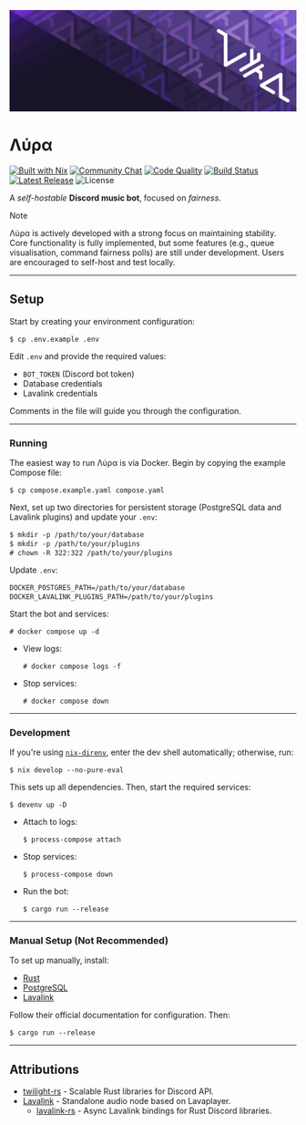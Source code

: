 <p align="center">
  <img alt="Λύρα banner" src="assets/lyra-banner.png">
</p>

# Λύρα

[![Built with Nix](https://img.shields.io/static/v1?logo=nixos&logoColor=white&label=&message=Built%20with%20Nix&color=41439a)](https://builtwithnix.org)
[![Community Chat](https://discordapp.com/api/guilds/1033430025527103568/widget.png?style=shield)](https://discord.gg/d4UerJpvTp)
[![Code Quality](https://www.codefactor.io/repository/github/lyra-music/lyra/badge)](https://www.codefactor.io/repository/github/lyra-music/lyra)
[![Build Status](https://github.com/lyra-music/lyra/actions/workflows/ci.yml/badge.svg?branch=main&event=push)](https://github.com/lyra-music/lyra/actions/workflows/ci.yml)
[![Latest Release](https://img.shields.io/github/release/lyra-music/lyra.svg)](https://github.com/lyra-music/lyra/releases/latest)
![License](https://img.shields.io/github/license/lyra-music/lyra)

A *self-hostable* **Discord music bot**, focused on *fairness*.

> [!NOTE]
> Λύρα is actively developed with a strong focus on maintaining stability.
> Core functionality is fully implemented, but some features (e.g., queue visualisation, command fairness polls) are still under development.
> Users are encouraged to self-host and test locally.

---

## Setup

Start by creating your environment configuration:

```console
$ cp .env.example .env
```

Edit `.env` and provide the required values:
- `BOT_TOKEN` (Discord bot token)
- Database credentials
- Lavalink credentials

Comments in the file will guide you through the configuration.

---

### Running

The easiest way to run Λύρα is via Docker. Begin by copying the example Compose file:

```console
$ cp compose.example.yaml compose.yaml
```

Next, set up two directories for persistent storage (PostgreSQL data and Lavalink plugins) and update your `.env`:

```console
$ mkdir -p /path/to/your/database
$ mkdir -p /path/to/your/plugins
# chown -R 322:322 /path/to/your/plugins
```

Update `.env`:

```dotenv
DOCKER_POSTGRES_PATH=/path/to/your/database
DOCKER_LAVALINK_PLUGINS_PATH=/path/to/your/plugins
```

Start the bot and services:

```console
# docker compose up -d
```

- View logs:
  ```console
  # docker compose logs -f
  ```
- Stop services:
  ```console
  # docker compose down
  ```

---

### Development

If you're using [`nix-direnv`](https://github.com/nix-community/nix-direnv), enter the dev shell automatically; otherwise, run:

```console
$ nix develop --no-pure-eval
```

This sets up all dependencies. Then, start the required services:

```console
$ devenv up -D
```

- Attach to logs:
  ```console
  $ process-compose attach
  ```
- Stop services:
  ```console
  $ process-compose down
  ```
- Run the bot:
  ```console
  $ cargo run --release
  ```

---

### Manual Setup (Not Recommended)

To set up manually, install:

- [Rust](https://www.rust-lang.org/tools/install)
- [PostgreSQL](https://www.postgresql.org/download/)
- [Lavalink](https://lavalink.dev/getting-started/index.html)

Follow their official documentation for configuration. Then:

```console
$ cargo run --release
```

---

## Attributions

- [twilight-rs](https://twilight.rs/) - Scalable Rust libraries for Discord API.
- [Lavalink](https://lavalink.dev/) - Standalone audio node based on Lavaplayer.
  - [lavalink-rs](https://gitlab.com/vicky5124/lavalink-rs/) - Async Lavalink bindings for Rust Discord libraries.
